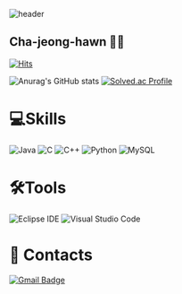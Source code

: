 ![header](https://capsule-render.vercel.app/api?type=wave&color=gradient&text=Welcome&height=300&fontSize=100)

## Cha-jeong-hawn 👷‍♂️
[![Hits](https://hits.seeyoufarm.com/api/count/incr/badge.svg?url=https%3A%2F%2Fgithub.com%2Frightear01%2FCha-jeong-hawn&count_bg=%2379C83D&title_bg=%23EEEECB&icon=atom.svg&icon_color=%2360CC67&title=hits&edge_flat=false)](https://hits.seeyoufarm.com)

![Anurag's GitHub stats](https://github-readme-stats.vercel.app/api?username=rightear01&show_icons=true&theme=merko)
[![Solved.ac Profile](http://mazassumnida.wtf/api/v2/generate_badge?boj=rightear01)](https://solved.ac/rightear01/)

# 💻Skills
![Java](https://img.shields.io/badge/Java-007396.svg?&style=for-the-badge&logo=Java&logoColor=white)
![C](https://img.shields.io/badge/C-A8B9CC.svg?&style=for-the-badge&logo=C&logoColor=white)
![C++](https://img.shields.io/badge/C++-00599C.svg?&style=for-the-badge&logo=C++&logoColor=white)
![Python](https://img.shields.io/badge/Python-3776AB.svg?&style=for-the-badge&logo=Python&logoColor=white)
![MySQL](https://img.shields.io/badge/MySQL-4479A1.svg?&style=for-the-badge&logo=MySQL&logoColor=white)
# 🛠️Tools
![Eclipse IDE](https://img.shields.io/badge/Eclipse%20IDE-2C2255.svg?&style=for-the-badge&logo=Eclipse%20IDE&logoColor=white)
![Visual Studio Code](https://img.shields.io/badge/Visual%20Studio%20Code-007ACC.svg?&style=for-the-badge&logo=Visual%20Studio%20Code&logoColor=white)

# :email: Contacts
[![Gmail Badge](https://img.shields.io/badge/Gmail-d14836?style=flat-square&logo=Gmail&logoColor=white&link=mailto:rightear01@gmail.com)](mailto:rightear01@gmail.com)

